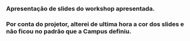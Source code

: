 ### Apresentação de slides do workshop apresentada. 
### Por conta do projetor, alterei de ultima hora a cor dos slides e não ficou no padrão que a Campus definiu.
